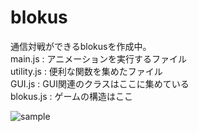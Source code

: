 # blokus

通信対戦ができるblokusを作成中。<br/>
main.js : アニメーションを実行するファイル<br/>
utility.js : 便利な関数を集めたファイル<br/>
GUI.js : GUI関連のクラスはここに集めている<br/>
blokus.js : ゲームの構造はここ<br/>


![sample](https://github.com/zawawahoge/blokus/blob/master/sample.png?raw=true "sample")
